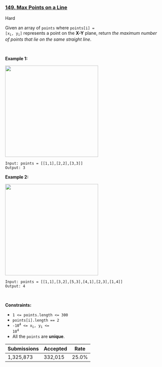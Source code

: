 ### [149. Max Points on a Line](https://leetcode.com/problems/max-points-on-a-line/)

Hard

Given an array of `` points `` where <code>points[i] = [x<sub>i</sub>, y<sub>i</sub>]</code> represents a point on the __X-Y__ plane, return _the maximum number of points that lie on the same straight line_.

 

<strong class="example">Example 1:</strong>

<img alt="" src="https://assets.leetcode.com/uploads/2021/02/25/plane1.jpg" style="width: 300px; height: 294px;"/>

```
Input: points = [[1,1],[2,2],[3,3]]
Output: 3
```

<strong class="example">Example 2:</strong>

<img alt="" src="https://assets.leetcode.com/uploads/2021/02/25/plane2.jpg" style="width: 300px; height: 294px;"/>

```
Input: points = [[1,1],[3,2],[5,3],[4,1],[2,3],[1,4]]
Output: 4
```

 

__Constraints:__

*   `` 1 <= points.length <= 300 ``
*   `` points[i].length == 2 ``
*   <code>-10<sup>4</sup> <= x<sub>i</sub>, y<sub>i</sub> <= 10<sup>4</sup></code>
*   All the `` points `` are __unique__.

| Submissions    | Accepted     | Rate   |
| -------------- | ------------ | ------ |
| 1,325,873 | 332,015 | 25.0% |